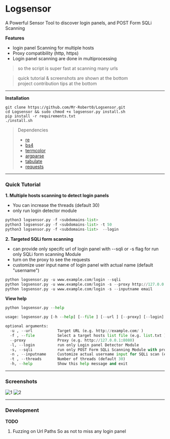 # Logsensor
A Powerful Sensor Tool to discover login panels, and POST Form SQLi Scanning 

**Features**  
- login panel Scanning for multiple hosts
- Proxy compatibility (http, https)
- Login panel scanning are done in multiprocessing 
> so the script is super fast at scanning many urls


> quick tutorial & screenshots are shown at the bottom  
> project contribution tips at the bottom  

---

**Installation** 
```
git clone https://github.com/Mr-Robert0/Logsensor.git
cd Logsensor && sudo chmod +x logsensor.py install.sh
pip install -r requirements.txt
./install.sh

```

> Dependencies  
> - [re](https://pypi.org/project/regex/)  
> - [bs4](https://pypi.python.org/pypi/bs4)  
> - [termcolor](https://pypi.python.org/pypi/termcolor)  
> - [argparse](https://pypi.python.org/pypi/argparse)
> - [tabulate](https://pypi.python.org/pypi/tabulate/)
> - [requests](https://pypi.python.org/pypi/requests/)

---
### Quick Tutorial  
**1. Multiple hosts scanning to detect login panels**  
- You can increase the threads (default 30)
- only run login detector module
```python
python3 logsensor.py -f <subdomains-list> 
python3 logsensor.py -f <subdomains-list> -t 50
python3 logsensor.py -f <subdomains-list>  --login
```
**2. Targeted SQLi form scanning**  
- can provide only specifc url of login panel with --sqli or -s flag for run only SQLi form scanning Module
- turn on the proxy to see the requests
- customize user input name of login panel with actual name (default "username")
```python
python logsensor.py -u www.example.com/login --sqli 
python logsensor.py -u www.example.com/login -s --proxy http://127.0.0.1:8080
python logsensor.py -u www.example.com/login -s --inputname email
```

**View help**  
```python
python logsensor.py --help

usage: logsensor.py [-h --help] [--file ] [--url ] [--proxy] [--login] [--sqli] [--threads]

optional arguments:
  -u , --url           Target URL (e.g. http://example.com/ )
  -f , --file          Select a target hosts list file (e.g. list.txt )
  --proxy              Proxy (e.g. http://127.0.0.1:8080)
  -l, --login          run only Login panel Detector Module
  -s, --sqli           run only POST Form SQLi Scanning Module with provided Login panels Urls 
  -n , --inputname     Customize actual username input for SQLi scan (e.g. 'username' or 'email')
  -t , --threads       Number of threads (default 30)
  -h, --help           Show this help message and exit

```
---
### Screenshots
![1](https://raw.githubusercontent.com/Mr-Robert0/Logsensor/main/Screenshots/1.png)
![2](https://raw.githubusercontent.com/Mr-Robert0/Logsensor/main/Screenshots/2.png)

---

### Development
**TODO**  
1. Fuzzing on Url Paths So as not to miss any login panel
